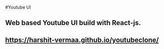 
#Youtube UI
## Web based Youtube UI build with React-js.
## https://harshit-vermaa.github.io/youtubeclone/
